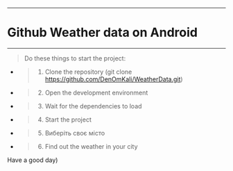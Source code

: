 ---
# Github Weather data on Android
***
> Do these things to start the project:
>
- >1. Clone the repository (git clone https://github.com/DenOmKali/WeatherData.git)
- >2. Open the development environment
- >3. Wait for the dependencies to load
- >4. Start the project
- >5. Виберіть своє місто
- >6. Find out the weather in your city

Have a good day)